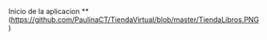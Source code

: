 
Inicio de la aplicacion 
**
(https://github.com/PaulinaCT/TiendaVirtual/blob/master/TiendaLibros.PNG)
